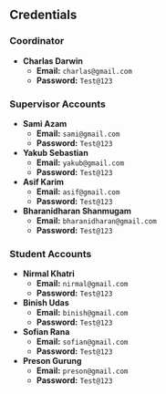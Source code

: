 ## Credentials

### Coordinator

- **Charlas Darwin**
  - **Email:** `charlas@gmail.com`
  - **Password:** `Test@123`

### Supervisor Accounts

- **Sami Azam**
  - **Email:** `sami@gmail.com`
  - **Password:** `Test@123`
- **Yakub Sebastian**
  - **Email:** `yakub@gmail.com`
  - **Password:** `Test@123`
- **Asif Karim**
  - **Email:** `asif@gmail.com`
  - **Password:** `Test@123`
- **Bharanidharan Shanmugam**
  - **Email:** `bharanidharan@gmail.com`
  - **Password:** `Test@123`

### Student Accounts

- **Nirmal Khatri**
  - **Email:** `nirmal@gmail.com`
  - **Password:** `Test@123`
- **Binish Udas**
  - **Email:** `binish@gmail.com`
  - **Password:** `Test@123`
- **Sofian Rana**
  - **Email:** `sofian@gmail.com`
  - **Password:** `Test@123`
- **Preson Gurung**
  - **Email:** `preson@gmail.com`
  - **Password:** `Test@123`
